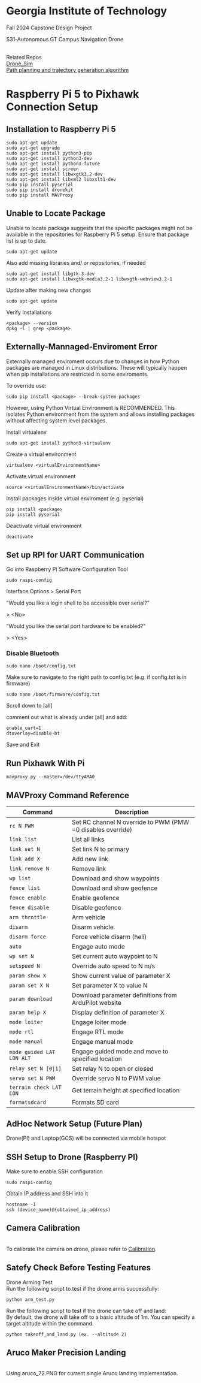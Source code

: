 # Georgia Institute of Technology
Fall 2024 Capstone Design Project

S31-Autonomous GT Campus Navigation Drone

<br>Related Repos
<br>[Drone_Sim](https://github.com/jaep99/Drone_Sim)
<br>[Path planning and trajectory generation algorithm](https://github.com/jaep99/Path_Planning_Test)

# Raspberry Pi 5 to Pixhawk Connection Setup

## Installation to Raspberry Pi 5

    sudo apt-get update
    sudo apt-get upgrade
    sudo apt-get install python3-pip
    sudo apt-get install python3-dev
    sudo apt-get install python3-future
    sudo apt-get install screen 
    sudo apt-get install libwxgtk3.2-dev
    sudo apt-get install libxml2 libxslt1-dev
    sudo pip install pyserial
    sudo pip install dronekit
    sudo pip install MAVProxy

## Unable to Locate Package
Unable to locate package suggests that the specific packages might not be available in the repositories for Raspberry Pi 5 setup. 
Ensure that package list is up to date.

    sudo apt-get update

Also add missing libraries and/ or repositories, if needed

    sudo apt-get install libgtk-3-dev
    sudo apt-get install libwxgtk-media3.2-1 libwxgtk-webview3.2-1

Update after making new changes

    sudo apt-get update

Verify Installations

    <package> --version
    dpkg -l | grep <package>
    

## Externally-Mannaged-Enviroment Error
Externally managed enviroment occurs due to changes in how Python packages are managed in Linux distributions. These will typically happen when pip installations are restricted in some enviroments.

To override use:

    sudo pip install <package> --break-system-packages

However, using Python Virtual Environment is RECOMMENDED.
This isolates Python environment from the system and allows installing packages without affecting system level packages.

Install virtualenv

    sudo apt-get install python3-virtualenv
    
Create a virtual environment

    virtualenv <virtualEnvironmentName>

Activate virtual environment

    source <virtualEnvironmentName>/bin/activate

Install packages inside virtual enviroment (e.g. pyserial)

    pip install <package>
    pip install pyserial

Deactivate virtual environment

    deactivate

## Set up RPI for UART Communication
Go into Raspberry Pi Software Configuration Tool

    sudo raspi-config

Interface Options > Serial Port

"Would you like a login shell to be accessible over serial?"

  \> \<No\>
  
"Would you like the serial port hardware to be enabled?"

  \> \<Yes\>

### Disable Bluetooth

    sudo nano /boot/config.txt

Make sure to navigate to the right path to config.txt (e.g. if config.txt is in firmware)

    sudo nano /boot/firmware/config.txt

Scroll down to [all]

comment out what is already under [all] and add:

    enable_uart=1
    dtoverlay=disable-bt

Save and Exit

## Run Pixhawk With Pi

    mavproxy.py --master=/dev/ttyAMA0

## MAVProxy Command Reference

| Command                   | Description                                                      |
|----------------------------|------------------------------------------------------------------|
| `rc N PWM`                 | Set RC channel N override to PWM (PMW =0 disables override)      |
| `link list`                | List all links                                                  |
| `link set N`               | Set link N to primary                                            |
| `link add X`               | Add new link                                                    |
| `link remove N`            | Remove link                                                     |
| `wp list`                  | Download and show waypoints                                     |
| `fence list`               | Download and show geofence                                      |
| `fence enable`             | Enable geofence                                                 |
| `fence disable`            | Disable geofence                                                |
| `arm throttle`             | Arm vehicle                                                     |
| `disarm`                   | Disarm vehicle                                                  |
| `disarm force`             | Force vehicle disarm (heli)                                     |
| `auto`                     | Engage auto mode                                                |
| `wp set N`                 | Set current auto waypoint to N                                  |
| `setspeed N`               | Override auto speed to N m/s                                    |
| `param show X`             | Show current value of parameter X                               |
| `param set X N`            | Set parameter X to value N                                      |
| `param download`           | Download parameter definitions from ArduPilot website           |
| `param help X`             | Display definition of parameter X                               |
| `mode loiter`              | Engage loiter mode                                              |
| `mode rtl`                 | Engage RTL mode                                                 |
| `mode manual`              | Engage manual mode                                              |
| `mode guided LAT LON ALT`  | Engage guided mode and move to specified location               |
| `relay set N [0\|1]`       | Set relay N to open or closed                                   |
| `servo set N PWM`          | Override servo N to PWM value                                   |
| `terrain check LAT LON`    | Get terrain height at specified location                        |
| `formatsdcard`             | Formats SD card                                                 |


## AdHoc Network Setup (Future Plan)
Drone(PI) and Laptop(GCS) will be connected via mobile hotspot

## SSH Setup to Drone (Raspberry PI)
Make sure to enable SSH configuration

    sudo raspi-config

Obtain IP address and SSH into it

    hostname -I
    ssh (device_name)@(obtained_ip_address)

## Camera Calibration

<br>To calibrate the camera on drone, please refer to [Calibration](https://github.com/jaep99/video2calibration).

## Satefy Check Before Testing Features

Drone Arming Test
<br>Run the following script to test if the drone arms successfully:

    python arm_test.py

Run the following script to test if the drone can take off and land:
<br>By default, the drone will take off to a basic altitude of 1m. You can specify a target altitude within the command.
    
    python takeoff_and_land.py (ex. --altitude 2)

## Aruco Maker Precision Landing

<br>Using aruco_72.PNG for current single Aruco landing implementation.

